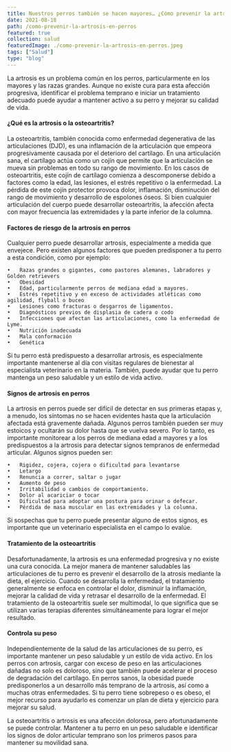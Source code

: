 ```yaml
---
title: Nuestros perros también se hacen mayores… ¿Cómo prevenir la artrosis?
date: 2021-08-18
path: /como-prevenir-la-artrosis-en-perros
featured: true
collection: salud
featuredImage: ./como-prevenir-la-artrosis-en-perros.jpeg
tags: ["Salud"]
type: "blog"
---
```


La artrosis es un problema común en los perros, particularmente en los mayores y las razas grandes. Aunque no existe cura para esta afección progresiva, identificar el problema temprano e iniciar un tratamiento adecuado puede ayudar a mantener activo a su perro y mejorar su calidad de vida.

#### ¿Qué es la artrosis o la osteoartritis?
La osteoartritis, también conocida como enfermedad degenerativa de las articulaciones (DJD), es una inflamación de la articulación que empeora progresivamente causada por el deterioro del cartílago. En una articulación sana, el cartílago actúa como un cojín que permite que la articulación se mueva sin problemas en todo su rango de movimiento. En los casos de osteoartritis, este cojín de cartílago comienza a descomponerse debido a factores como la edad, las lesiones, el estrés repetitivo o la enfermedad. La pérdida de este cojín protector provoca dolor, inflamación, disminución del rango de movimiento y desarrollo de espolones óseos. Si bien cualquier articulación del cuerpo puede desarrollar osteoartritis, la afección afecta con mayor frecuencia las extremidades y la parte inferior de la columna.

#### Factores de riesgo de la artrosis en perros
Cualquier perro puede desarrollar artrosis, especialmente a medida que envejece. Pero existen algunos factores que pueden predisponer a tu perro a esta condición, como por ejemplo:

	•	Razas grandes o gigantes, como pastores alemanes, labradores y Golden retrievers
	•	Obesidad
	•	Edad, particularmente perros de mediana edad a mayores.
	•	Estrés repetitivo y en exceso de actividades atléticas como agilidad, flyball o buceo
	•	Lesiones como fracturas o desgarros de ligamentos.
	•	Diagnósticos previos de displasia de cadera o codo
	•	Infecciones que afectan las articulaciones, como la enfermedad de Lyme.
	•	Nutrición inadecuada
	•	Mala conformación
	•	Genética
Si tu perro está predispuesto a desarrollar artrosis, es especialmente importante mantenerse al día con visitas regulares de bienestar al especialista veterinario en la materia. También, puede ayudar que tu perro mantenga un peso saludable y un estilo de vida activo.


#### Signos de artrosis en perros
La artrosis en perros puede ser difícil de detectar en sus primeras etapas y, a menudo, los síntomas no se hacen evidentes hasta que la articulación afectada está gravemente dañada. Algunos perros también pueden ser muy estoicos y ocultarán su dolor hasta que se vuelva severo. Por lo tanto, es importante monitorear a los perros de mediana edad a mayores y a los predispuestos a la artrosis para detectar signos tempranos de enfermedad articular. Algunos signos pueden ser:

	•	Rigidez, cojera, cojera o dificultad para levantarse
	•	Letargo
	•	Renuncia a correr, saltar o jugar
	•	Aumento de peso
	•	Irritabilidad o cambios de comportamiento.
	•	Dolor al acariciar o tocar
	•	Dificultad para adoptar una postura para orinar o defecar.
	•	Pérdida de masa muscular en las extremidades y la columna.
Si sospechas que tu perro puede presentar alguno de estos signos, es importante que un veterinario especialista en el campo lo evalúe. 


#### Tratamiento de la osteoartritis
Desafortunadamente, la artrosis es una enfermedad progresiva y no existe una cura conocida. La mejor manera de mantener saludables las articulaciones de tu perro es prevenir el desarrollo de la atrosis mediante la dieta, el ejercicio. Cuando se desarrolla la enfermedad, el tratamiento generalmente se enfoca en controlar el dolor, disminuir la inflamación, mejorar la calidad de vida y retrasar el desarrollo de la enfermedad. El tratamiento de la osteoartritis suele ser multimodal, lo que significa que se utilizan varias terapias diferentes simultáneamente para lograr el mejor resultado.

#### Controla su peso
Independientemente de la salud de las articulaciones de su perro, es importante mantener un peso saludable y un estilo de vida activo. En los perros con artrosis, cargar con exceso de peso en las articulaciones dañadas no solo es doloroso, sino que también puede acelerar el proceso de degradación del cartílago. En perros sanos, la obesidad puede predisponerlos a un desarrollo más temprano de la artrosis, así como a muchas otras enfermedades. Si tu perro tiene sobrepeso o es obeso, el mejor recurso para ayudarlo es comenzar un plan de dieta y ejercicio para mejorar su salud.

La osteoartritis o artrosis es una afección dolorosa, pero afortunadamente se puede controlar. Mantener a tu perro en un peso saludable e identificar los signos de dolor articular temprano son los primeros pasos para mantener su movilidad sana. 


